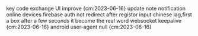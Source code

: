 key code exchange UI improve {cm:2023-06-16}
update note notification online devices
firebase auth not redirect after registor
input chinese lag,first a box after a few seconds it become the real word
websocket keepalive {cm:2023-06-16}
android user-agent null {cm:2023-06-16}